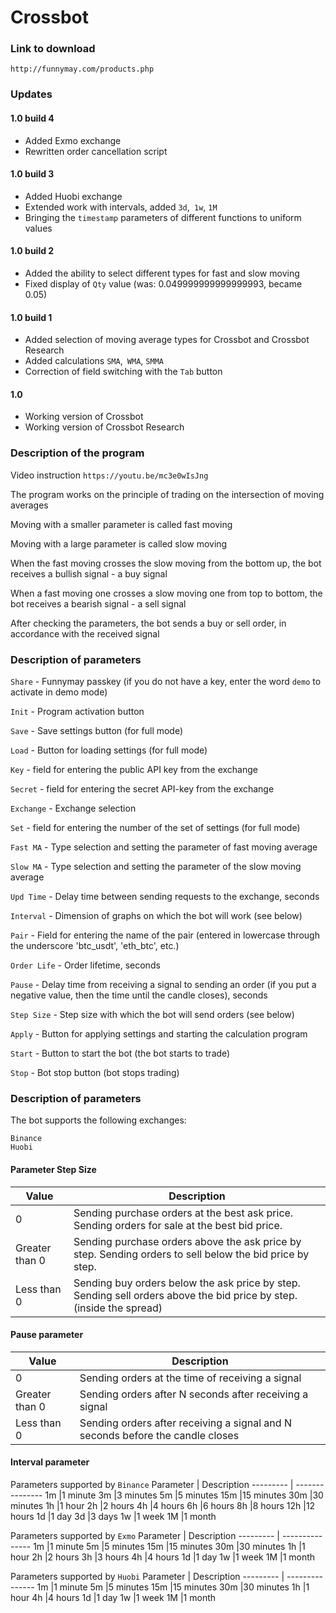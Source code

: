 # Crossbot

### Link to download

`http://funnymay.com/products.php`

### Updates

#### 1.0 build 4
* Added Exmo exchange
* Rewritten order cancellation script

#### 1.0 build 3
* Added Huobi exchange
* Extended work with intervals, added `3d`,` 1w`, `1M`
* Bringing the `timestamp` parameters of different functions to uniform values

#### 1.0 build 2
* Added the ability to select different types for fast and slow moving
* Fixed display of `Qty` value (was: 0.049999999999999993, became 0.05)

#### 1.0 build 1
* Added selection of moving average types for Crossbot and Crossbot Research
* Added calculations `SMA`,` WMA`, `SMMA`
* Correction of field switching with the `Tab` button

#### 1.0
* Working version of Crossbot
* Working version of Crossbot Research

### Description of the program

Video instruction `https://youtu.be/mc3e0wIsJng`

The program works on the principle of trading on the intersection of moving averages

Moving with a smaller parameter is called fast moving

Moving with a large parameter is called slow moving

When the fast moving crosses the slow moving from the bottom up, the bot receives a bullish signal - a buy signal

When a fast moving one crosses a slow moving one from top to bottom, the bot receives a bearish signal - a sell signal

After checking the parameters, the bot sends a buy or sell order, in accordance with the received signal

### Description of parameters

`Share` - Funnymay passkey (if you do not have a key, enter the word `demo` to activate in demo mode)

`Init` - Program activation button

`Save` - Save settings button (for full mode)

`Load` - Button for loading settings (for full mode)

`Key` - field for entering the public API key from the exchange

`Secret` - field for entering the secret API-key from the exchange

`Exchange` - Exchange selection

`Set` - field for entering the number of the set of settings (for full mode)

`Fast MA` - Type selection and setting the parameter of fast moving average

`Slow MA` - Type selection and setting the parameter of the slow moving average

`Upd Time` - Delay time between sending requests to the exchange, seconds

`Interval` - Dimension of graphs on which the bot will work (see below)

`Pair` - Field for entering the name of the pair (entered in lowercase through the underscore 'btc_usdt', 'eth_btc', etc.)

`Order Life` - Order lifetime, seconds

`Pause` - Delay time from receiving a signal to sending an order (if you put a negative value, then the time until the candle closes), seconds

`Step Size` - Step size with which the bot will send orders (see below)

`Apply` - Button for applying settings and starting the calculation program

`Start` - Button to start the bot (the bot starts to trade)

`Stop` - Bot stop button (bot stops trading)

### Description of parameters

The bot supports the following exchanges:
```
Binance
Huobi
```

#### Parameter Step Size
Value           |Description
---------------|-----------------------
0              |Sending purchase orders at the best ask price. Sending orders for sale at the best bid price.
Greater than 0 |Sending purchase orders above the ask price by step. Sending orders to sell below the bid price by step.
Less than 0    |Sending buy orders below the ask price by step. Sending sell orders above the bid price by step. (inside the spread)

#### Pause parameter
Value          |Description
---------------|----------------
0              |Sending orders at the time of receiving a signal
Greater than 0 |Sending orders after N seconds after receiving a signal
Less than 0    |Sending orders after receiving a signal and N seconds before the candle closes

#### Interval parameter

Parameters supported by `Binance`
Parameter | Description
--------- | ---------------
1m        |1 minute
3m        |3 minutes
5m        |5 minutes
15m       |15 minutes
30m       |30 minutes
1h        |1 hour
2h        |2 hours
4h        |4 hours
6h        |6 hours
8h        |8 hours
12h       |12 hours
1d        |1 day
3d        |3 days
1w        |1 week
1M        |1 month

Parameters supported by `Exmo`
Parameter | Description
--------- | ---------------
1m        |1 minute
5m        |5 minutes
15m       |15 minutes
30m       |30 minutes
1h        |1 hour
2h        |2 hours
3h        |3 hours
4h        |4 hours
1d        |1 day
1w        |1 week
1M        |1 month

Parameters supported by `Huobi`
Parameter | Description
--------- | ---------------
1m        |1 minute
5m        |5 minutes
15m       |15 minutes
30m       |30 minutes
1h        |1 hour
4h        |4 hours
1d        |1 day
1w        |1 week
1M        |1 month
